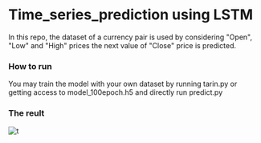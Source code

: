 # Time_series_prediction using LSTM

In this repo, the dataset of a currency pair is used by considering "Open", "Low" and "High" prices the next value of "Close" price is predicted. 

### How to run

You may train the model with your own dataset by running tarin.py or getting access to model_100epoch.h5 and directly run predict.py


### The reult


![t](https://user-images.githubusercontent.com/128442592/228379962-9df45229-1849-44d7-abe7-49a2a6f95836.png)
